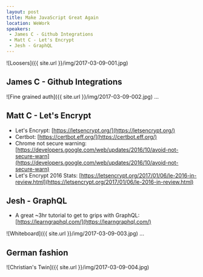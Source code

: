 ```yaml
---
layout: post
title: Make JavaScript Great Again
location: WeWork
speakers:
 - James C - Github Integrations
 - Matt C - Let's Encrypt
 - Jesh - GraphQL
---
```

![Loosers]({{ site.url }}/img/2017-03-09-001.jpg)


## James C - Github Integrations
![Fine grained auth]({{ site.url }}/img/2017-03-09-002.jpg)
...


## Matt C - Let's Encrypt
- Let's Encrypt: [https://letsencrypt.org/](https://letsencrypt.org/)
- Certbot: [https://certbot.eff.org/](https://certbot.eff.org/)
- Chrome not secure warning: [https://developers.google.com/web/updates/2016/10/avoid-not-secure-warn](https://developers.google.com/web/updates/2016/10/avoid-not-secure-warn)
- Let's Encrypt 2016 Stats: [https://letsencrypt.org/2017/01/06/le-2016-in-review.html](https://letsencrypt.org/2017/01/06/le-2016-in-review.html)


## Jesh - GraphQL

- A great ~3hr tutorial to get to grips with GraphQL: [https://learngraphql.com/](https://learngraphql.com/)

![Whiteboard]({{ site.url }}/img/2017-03-09-003.jpg)
...

## German fashion
![Christian's Twin]({{ site.url }}/img/2017-03-09-004.jpg)
